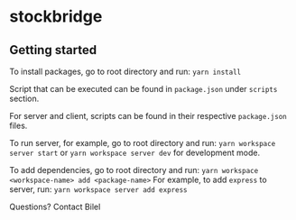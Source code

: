 # stockbridge


## Getting started

To install packages, go to root directory and run: `yarn install`

Script that can be executed can be found in `package.json` under `scripts` section.

For server and client, scripts can be found in their respective `package.json` files.

To run server, for example, go to root directory and run: `yarn workspace server start` or `yarn workspace server dev` for development mode.

To add dependencies, go to root directory and run: `yarn workspace <workspace-name> add <package-name>`
For example, to add `express` to server, run: `yarn workspace server add express`

Questions? Contact Bilel